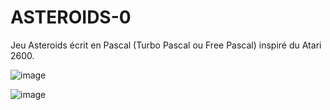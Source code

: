 # ASTEROIDS-0
Jeu Asteroids écrit en Pascal (Turbo Pascal ou Free Pascal) inspiré du Atari 2600.

![image](https://github.com/gladir/ASTEROIDS-0/assets/11842176/dd53dd1b-70fb-481b-9f54-df25100293de)

![image](https://github.com/gladir/ASTEROIDS-0/assets/11842176/62d71f24-3147-47a4-8fcb-f893bd3b3ef8)
